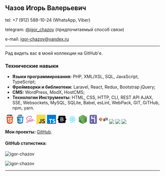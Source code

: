 ## Чазов Игорь Валерьевич

tel: +7 (912) 588-10-24 (WhatsApp, Viber)

telegram: [@igor_chazov](https://t.me/igor_chazov) (предпочитаемый способ связи)

e-mail: igor-chazov@yandex.ru

---

Рад видеть вас в моей коллекции на GitHub'е.

### Технические навыки

* **Языки программирования:** PHP, XML/XSL, SQL, JavaScript, TypeScript;
* **Фреймворки и библиотеки:** Laravel, React, Redux, Bootstrap jQuery;
* **CMS:** WordPress, ModX, HostCMS;
* **Технологии Инструменты:** HTML, CSS, HTTP, CLI, REST API AJAX, SSE, Websockets, MySQL, SQLite, Babel, esLint, WebPack, GIT, GiTHub, npm, yarn.

<code><img height="30" src="https://raw.githubusercontent.com/github/explore/80688e429a7d4ef2fca1e82350fe8e3517d3494d/topics/html/html.png"></code>
<code><img height="30" src="https://raw.githubusercontent.com/devicons/devicon/master/icons/css3/css3-original-wordmark.svg"></code>
<code><img height="30" src="https://raw.githubusercontent.com/github/explore/80688e429a7d4ef2fca1e82350fe8e3517d3494d/topics/sass/sass.png"></code>
<code><img height="30" src="https://raw.githubusercontent.com/github/explore/80688e429a7d4ef2fca1e82350fe8e3517d3494d/topics/javascript/javascript.png"></code>
<code><img height="30" src="https://raw.githubusercontent.com/devicons/devicon/master/icons/typescript/typescript-original.svg"></code>
<code><img height="30" src="https://raw.githubusercontent.com/devicons/devicon/master/icons/bootstrap/bootstrap-plain.svg"></code>
<code><img height="30" src="https://raw.githubusercontent.com/github/explore/80688e429a7d4ef2fca1e82350fe8e3517d3494d/topics/react/react.png"></code>
<code><img height="30" src="https://raw.githubusercontent.com/github/explore/80688e429a7d4ef2fca1e82350fe8e3517d3494d/topics/nodejs/nodejs.png"></code>
<code><img height="30" src="https://raw.githubusercontent.com/devicons/devicon/master/icons/heroku/heroku-plain.svg"></code>
<code><img height="30" src="https://raw.githubusercontent.com/github/explore/80688e429a7d4ef2fca1e82350fe8e3517d3494d/topics/git/git.png"></code>
<code><img height="30" src="https://raw.githubusercontent.com/webpack/media/master/logo/icon.png"></code>
<code><img height="30" src="https://camo.githubusercontent.com/0b85785958a9c023bd3869f5321e318a63faafe9943e1503f782b9d5b2e1b516/68747470733a2f2f63646e2e69636f6e73636f75742e636f6d2f69636f6e2f667265652f706e672d3235362f6e706d2d332d313137353133322e706e67"></code>
<code><img height="30" src="https://raw.githubusercontent.com/hussainweb/hussainweb/main/icons/vscode.png"></code>

**Мои проекты:** [GitHub](https://github.com/igor-chazov/portfolio).


#### GitHub статистика:

<p align="left"> <img src="https://github-readme-stats.vercel.app/api?username=igor-chazov&show_icons=true&theme=dark" alt="igor-chazov"/>
<p align="left"> <img src="https://github-readme-stats.vercel.app/api/top-langs/?username=igor-chazov&layout=compact&theme=dark" alt="igor-chazov"/>

---
